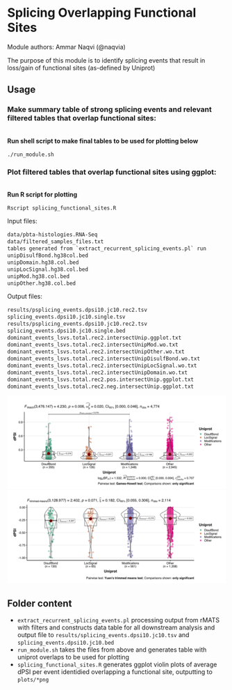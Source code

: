 # Splicing Overlapping Functional Sites

Module authors: Ammar Naqvi (@naqvia)

The purpose of this module is to identify splicing events that result in loss/gain of functional sites (as-defined by Uniprot)

## Usage
### Make summary table of strong splicing events and relevant filtered tables that overlap functional sites:
<br>**Run shell script to make final tables to be used for plotting below**
```
./run_module.sh
```

### Plot filtered tables that overlap functional sites using ggplot:
<br>**Run R script for plotting**
```
Rscript splicing_functional_sites.R
```

Input files:
```
data/pbta-histologies.RNA-Seq
data/filtered_samples_files.txt
tables generated from `extract_recurrent_splicing_events.pl` run
unipDisulfBond.hg38col.bed
unipDomain.hg38.col.bed
unipLocSignal.hg38.col.bed
unipMod.hg38.col.bed
unipOther.hg38.col.bed
```

Output files:
```
results/psplicing_events.dpsi10.jc10.rec2.tsv splicing_events.dpsi10.jc10.single.tsv
results/psplicing_events.dpsi10.jc10.rec2.tsv splicing_events.dpsi10.jc10.single.bed
dominant_events_lsvs.total.rec2.intersectUnip.ggplot.txt
dominant_events_lsvs.total.rec2.intersectUnipMod.wo.txt
dominant_events_lsvs.total.rec2.intersectUnipOther.wo.txt
dominant_events_lsvs.total.rec2.intersectUnipDisulfBond.wo.txt
dominant_events_lsvs.total.rec2.intersectUnipLocSignal.wo.txt
dominant_events_lsvs.total.rec2.intersectUnipDomain.wo.txt
dominant_events_lsvs.total.rec2.pos.intersectUnip.ggplot.txt
dominant_events_lsvs.total.rec2.neg.intersectUnip.ggplot.txt
```

![](plots/dPSI_distr_across_sites_positive_rec2.png)
<br>
![](plots/dPSI_distr_across_sites_negative_rec2.png)


## Folder content

* `extract_recurrent_splicing_events.pl` processing output from rMATS with filters and constructs data table for all downstream analysis and output file to `results/splicing_events.dpsi10.jc10.tsv` and `splicing_events.dpsi10.jc10.bed`
* `run_module.sh` takes the files from above and generates table with uniprot overlaps to be used for plotting
* `splicing_functional_sites.R` generates ggplot violin plots of average dPSI per event identidied overlapping a functional site, outputting to `plots/*png`
